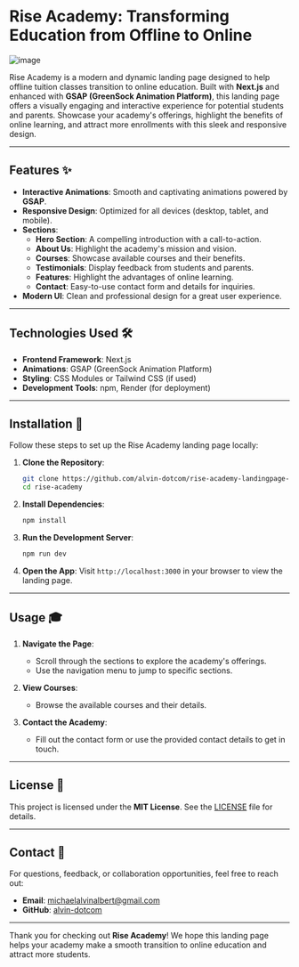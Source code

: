# Rise Academy: Transforming Education from Offline to Online

![image](https://github.com/user-attachments/assets/839e2822-b82c-4d72-8a85-b52a598d59d4)


Rise Academy is a modern and dynamic landing page designed to help offline tuition classes transition to online education. Built with **Next.js** and enhanced with **GSAP (GreenSock Animation Platform)**, this landing page offers a visually engaging and interactive experience for potential students and parents. Showcase your academy's offerings, highlight the benefits of online learning, and attract more enrollments with this sleek and responsive design.

---

## Features ✨

- **Interactive Animations**: Smooth and captivating animations powered by **GSAP**.
- **Responsive Design**: Optimized for all devices (desktop, tablet, and mobile).
- **Sections**:
  - **Hero Section**: A compelling introduction with a call-to-action.
  - **About Us**: Highlight the academy's mission and vision.
  - **Courses**: Showcase available courses and their benefits.
  - **Testimonials**: Display feedback from students and parents.
  - **Features**: Highlight the advantages of online learning.
  - **Contact**: Easy-to-use contact form and details for inquiries.
- **Modern UI**: Clean and professional design for a great user experience.

---

## Technologies Used 🛠️

- **Frontend Framework**: Next.js
- **Animations**: GSAP (GreenSock Animation Platform)
- **Styling**: CSS Modules or Tailwind CSS (if used)
- **Development Tools**: npm, Render (for deployment)

---

## Installation 🚀

Follow these steps to set up the Rise Academy landing page locally:

1. **Clone the Repository**:
   ```bash
   git clone https://github.com/alvin-dotcom/rise-academy-landingpage-saas.git
   cd rise-academy
   ```

2. **Install Dependencies**:
   ```bash
   npm install
   ```

3. **Run the Development Server**:
   ```bash
   npm run dev
   ```

4. **Open the App**:
   Visit `http://localhost:3000` in your browser to view the landing page.

---

## Usage 🎓

1. **Navigate the Page**:
   - Scroll through the sections to explore the academy's offerings.
   - Use the navigation menu to jump to specific sections.

2. **View Courses**:
   - Browse the available courses and their details.

3. **Contact the Academy**:
   - Fill out the contact form or use the provided contact details to get in touch.

---

## License 📜

This project is licensed under the **MIT License**. See the [LICENSE](LICENSE) file for details.

---

## Contact 📩

For questions, feedback, or collaboration opportunities, feel free to reach out:

- **Email**: [michaelalvinalbert@gmail.com](mailto:michaelalvinalbert@gmail.com)
- **GitHub**: [alvin-dotcom](https://github.com/alvin-dotcom)

---


Thank you for checking out **Rise Academy**! We hope this landing page helps your academy make a smooth transition to online education and attract more students.
